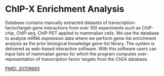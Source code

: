 # ChIP-X Enrichment Analysis 

Database contains manually extracted datasets of transcription-factor/target-gene interactions from over 100 experiments such as ChIP-chip, ChIP-seq, ChIP-PET applied to mammalian cells. We use the database to analyze mRNA expression data where we perform gene-list enrichment analysis as the prior biological knowledge gene-list library. The system is delivered as web-based interactive software. With this software users can input lists of mammalian genes for which the program computes over-representation of transcription factor targets from the ChEA database.

[PMID: 20709693](http://www.ncbi.nlm.nih.gov/pubmed/20709693)

